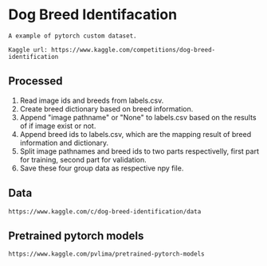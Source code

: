 # Dog Breed Identifacation

    A example of pytorch custom dataset.

    Kaggle url: https://www.kaggle.com/competitions/dog-breed-identification

## Processed
1. Read image ids and breeds from labels.csv.
2. Create breed dictionary based on breed information.
3. Append "image pathname" or "None" to labels.csv based on the results of if image exist or not.
4. Append breed ids to labels.csv, which are the mapping result of breed information and dictionary.
5. Split image pathnames and breed ids to two parts respectivelly, first part for training, second part for validation.
6. Save these four group data as respective npy file.


## Data
    
    https://www.kaggle.com/c/dog-breed-identification/data

## Pretrained pytorch models

    https://www.kaggle.com/pvlima/pretrained-pytorch-models
